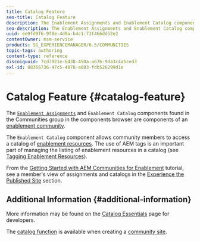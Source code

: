 ```yaml
---
title: Catalog Feature
seo-title: Catalog Feature
description: The Enablement Assignments and Enablement Catalog components are components of an enablement community
seo-description: The Enablement Assignments and Enablement Catalog components are components of an enablement community
uuid: ee9fd9f6-9f8e-4d8a-b4c1-73f466dd52e2
contentOwner: msm-service
products: SG_EXPERIENCEMANAGER/6.5/COMMUNITIES
topic-tags: authoring
content-type: reference
discoiquuid: 7cd7921e-6438-450a-a676-9da3c4a5ced3
exl-id: 88356736-47c5-4878-a083-fdb526299d1e
---
```

# Catalog Feature {#catalog-feature}

The [`Enablement Assignments`](assignments.md) and `Enablement Catalog` components found in the Communities group in the components browser are components of an [enablement community](overview.md#enablement-community).

The `Enablement Catalog` component allows community members to access a catalog of [enablement resources](resources.md). The use of AEM tags is an important part of managing the listing of enablement resources in a catalog (see [Tagging Enablement Resources](tag-resources.md)).

From the [Getting Started with AEM Communities for Enablement](getting-started-enablement.md) tutorial, see a member's view of assignments and catalogs in the [Experience the Published Site](enablement-published-site.md) section.

## Additional Information {#additional-information}

More information may be found on the [Catalog Essentials](catalog-developer-essentials.md) page for developers.

The [catalog function](functions.md#catalog-function) is available when creating a [community site](sites-console.md).
